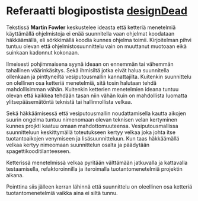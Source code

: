 # Referaatti blogipostista [designDead](https://martinfowler.com/articles/designDead.html)

Tekstissä **Martin Fowler** keskustelee ideasta että ketteriä menetelmiä käyttämällä ohjelmistoja ei enää suunnitella vaan ohjelmat koodataan häkkäämällä, eli sörkkimällä koodia kunnes ohjelma toimii. Kirjoitelman pihvi tuntuu olevan että ohjelmistosuunnittelu vain on muuttanut muotoaan eikä suinkaan kadonnut kokonaan.

Ilmeisesti pohjimmaisena syynä ideaan on ennemmän tai vähemmän tahallinen väärinkäsitys. Sekä ihmisiltä jotka eivät halua suunnitella ollenkaan ja pinttyneiltä vesiputousmallin kannattajilta. Kuitenkin suunnittelu on olellinen osa ketteriä menetelmiä, sitä tosin halutaan tehdä mahdollisimman vähän. Kuitenkin ketterien menetelmien ideana tuntuu olevan että kaikkea tehdään tasan niin vähän kuin on mahdollista luomatta ylitsepääsemätöntä teknistä tai hallinnollista velkaa.

Sekä häkkäämisessä että vesiputousmallin noudattamisella kautta aikojen suurin ongelma tuntuu nimenomaan olevan teknisen velan kertyminen kunnes projkti kaatuu omaan mahdottomuuteensa. Vesiputousmallissa suunnitteluun keskittymällä toteutukseen kertyy velkaa joka johta itse tuotantoaikojen venymiseen ja lisäsuunnitteluun. Kun taas häkkäämällä velkaa kertyy nimeomaan suunnittelun osalta ja päädytään spagettikooditilanteeseen.

Ketterissä menetelmissä velkaa pyritään välttämään jatkuvalla ja kattavalla testaamisella, refaktoroinnilla ja iteroimalla tuotantomenetelmiä projektin aikana.

Pointtina siis jälleen kerran lähinnä että suunnittelu on oleellinen osa ketteriä tuotantomenetelmiä vaikka aina ei siltä tunnu.
